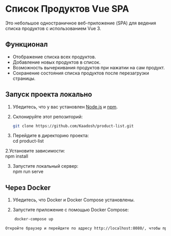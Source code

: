 # Список Продуктов Vue SPA

Это небольшое одностраничное веб-приложение (SPA) для ведения списка продуктов с использованием Vue 3.

## Функционал

- Отображение списка всех продуктов.
- Добавление новых продуктов в список.
- Возможность вычеркивания продуктов при нажатии на сам продукт.
- Сохранение состояния списка продуктов после перезагрузки страницы.

## Запуск проекта локально

1. Убедитесь, что у вас установлен [Node.js](https://nodejs.org/) и [npm](https://www.npmjs.com/).
2. Склонируйте этот репозиторий:

   ```bash
   git clone https://github.com/Kaadosh/product-list.git
  1. Перейдите в директорию проекта:  
      cd product-list

  2.Установите зависимости:  
    npm install

  3. Запустите локальный сервер:  
     npm run serve

## Через Docker

1. Убедитесь, что Docker и Docker Compose установлены.

2. Запустите приложение с помощью Docker Compose:

```bash
    docker-compose up

Откройте браузер и перейдите по адресу http://localhost:8080/, чтобы протестировать приложение.
